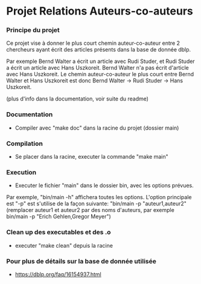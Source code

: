 # Projet Relations Auteurs-co-auteurs

### Principe du projet
Ce projet vise à donner le plus court chemin auteur-co-auteur entre 2 chercheurs ayant écrit des articles présents dans la base de donnée dblp.

Par exemple Bernd Walter a écrit un article avec Rudi Studer, et Rudi Studer a écrit un article avec Hans Uszkoreit.
Bernd Walter n'a pas écrit d'article avec Hans Uszkoreit.
Le chemin auteur-co-auteur le plus court entre Bernd Walter et Hans Uszkoreit est donc Bernd Walter -> Rudi Studer -> Hans Uszkoreit.

(plus d'info dans la documentation, voir suite du readme)

### Documentation
- Compiler avec "make doc" dans la racine du projet (dossier main)

### Compilation
- Se placer dans la racine, executer la commande "make main"

### Execution
- Executer le fichier "main" dans le dossier bin, avec les options prévues.

Par exemple, "bin/main -h" affichera toutes les options.
L'option principale est "-p" est s'utilise de la façon suivante: "bin/main -p "auteur1,auteur2"
(remplacer auteur1 et auteur2 par des noms d'auteurs, par exemple bin/main -p "Erich Gehlen,Gregor Meyer")


### Clean up des executables et des .o
- executer "make clean" depuis la racine

### Pour plus de détails sur la base de donnée utilisée
-   https://dblp.org/faq/16154937.html

